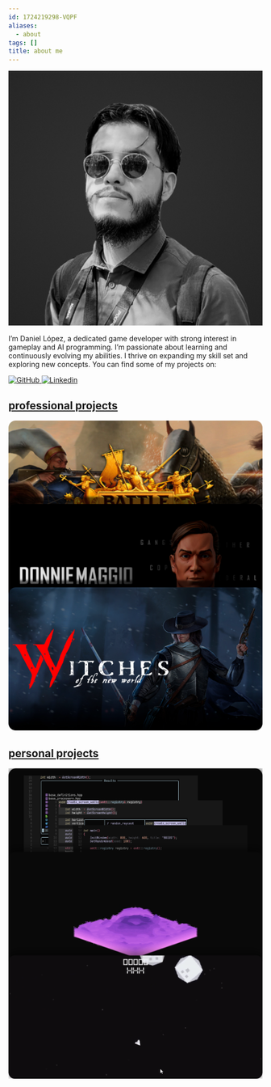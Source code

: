 ```yaml
---
id: 1724219298-VQPF
aliases:
  - about
tags: []
title: about me
---
```


<div class="flex-container">
  <div class="flex-item-fixed">
    <img src="assets/imgs/profile.png" alt="Daniel López" class="profile-img">
  </div>
  <div class="flex-item-grow">
    <p>
      I’m Daniel López, a dedicated game developer with strong interest in gameplay and AI programming.
      I’m passionate about learning and continuously evolving my abilities. I thrive on expanding my skill set and exploring new concepts.
      You can find some of my projects on: 
    </p>
    <a href="https://github.com/DanielEliasib" class="reset-external-link">
      <img src="https://img.shields.io/badge/GitHub-%23121011.svg?logo=github&logoColor=white" alt="GitHub">
    </a>
    <a href="https://www.linkedin.com/in/daniel-eliasib-lopez" class="reset-external-link">
      <img src="https://img.shields.io/badge/Linkedin-%230077B5.svg?logo=linkedin&logoColor=white" alt="Linkedin">
    </a>
  </div>
</div>

<div class="responsive-container">
<div class="vertical-container">
  <div class="content">
    <h2><a href="1724284122-PHVP-professional_projects" target="_self">professional projects</a></h2>
  </div>
  <a href="1724284122-PHVP-professional_projects" target="_self">
    <img src="assets/imgs/proff_preview.png" alt="proffesional projects preview img" class="vertical-image">
  </a>
</div>
<div class="vertical-container">
  <div class="content">
    <h2><a href="1724306122-EEMH-personal_projects" target="_self">personal projects</a></h2>
  </div>
  <a href="1724306122-EEMH-personal_projects" target="_self">
    <img src="assets/imgs/pers_preview.png" alt="personal projects preview img" class="vertical-image">
  </a>
</div>
</div>



